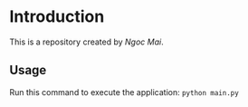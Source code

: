 # Introduction

This is a repository created by *Ngoc Mai*.

## Usage
Run this command to execute the application:
`python main.py`